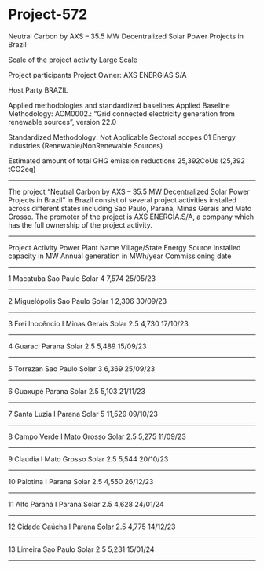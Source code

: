 # Project-572
 Neutral Carbon by AXS – 35.5 MW Decentralized Solar Power Projects in Brazil

Scale of the project activity Large Scale

Project participants Project Owner: AXS ENERGIAS S/A

Host Party BRAZIL

Applied methodologies and standardized baselines Applied Baseline Methodology: ACM0002.: “Grid
connected electricity generation from renewable
sources”, version 22.0

Standardized Methodology: Not Applicable
Sectoral scopes 01 Energy industries (Renewable/NonRenewable
Sources)

Estimated amount of total GHG emission
reductions 25,392CoUs (25,392 tCO2eq)
________________
The project “Neutral Carbon by AXS – 35.5 MW Decentralized Solar Power Projects in Brazil” in
Brazil consist of several project activities installed across different states including Sao Paulo, Parana,
Minas Gerais and Mato Grosso. The promoter of the project is AXS ENERGIA.S/A, a company
which has the full ownership of the project activity.
___________
Project Activity Power Plant Name Village/State Energy Source Installed capacity in MW Annual generation in MWh/year Commissioning date
____________
1 Macatuba              Sao Paulo              Solar            4                     7,574                            25/05/23
_________
2 Miguelópolis         Sao Paulo               Solar            1                    2,306                               30/09/23
________
3 Frei Inocêncio I Minas Gerais Solar 2.5 4,730 17/10/23
_________
4 Guaraci Parana Solar 2.5 5,489 15/09/23
________
5 Torrezan Sao Paulo Solar 3 6,369 25/09/23
________
6 Guaxupé Parana Solar 2.5 5,103 21/11/23
________
7 Santa Luzia I Parana Solar 5 11,529 09/10/23
________
8 Campo Verde I Mato Grosso Solar 2.5 5,275 11/09/23
________
9 Claudia I Mato Grosso Solar 2.5 5,544 20/10/23
________
10 Palotina I Parana Solar 2.5 4,550 26/12/23
________
11 Alto Paraná I Parana Solar 2.5 4,628 24/01/24
________
12 Cidade Gaúcha I Parana Solar 2.5 4,775 14/12/23
________
13 Limeira Sao Paulo Solar 2.5 5,231 15/01/24
__________________
